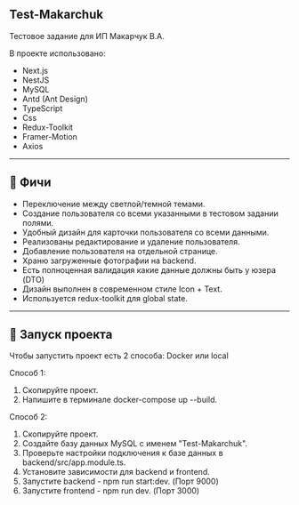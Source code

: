 ## Test-Makarchuk 

Тестовое задание для ИП Макарчук В.А.


В проекте использовано:

- Next.js
- NestJS
- MySQL
- Antd (Ant Design)
- TypeScript
- Css
- Redux-Toolkit
- Framer-Motion
- Axios

---

## 👾 Фичи

- Переключение между светлой/темной темами.
- Создание пользователя со всеми указанными в тестовом задании полями.
- Удобный дизайн для карточки пользователя со всеми данными.
- Реализованы редактирование и удаление пользователя.
- Добавление пользователя на отдельной странице.
- Храню загруженные фотографии на backend.
- Есть полноценная валидация какие данные должны быть у юзера (DTO)
- Дизайн выполнен в современном стиле Icon + Text.
- Используется redux-toolkit для global state.

---

## 🚦 Запуск проекта

Чтобы запустить проект есть 2 способа: Docker или local

Способ 1:
1. Скопируйте проект.
2. Напишите в терминале docker-compose up --build.

Способ 2:
1. Скопируйте проект.
2. Создайте базу данных MySQL с именем "Test-Makarchuk".
3. Проверьте настройки подключения к базе данных в backend/src/app.module.ts.
4. Установите зависимости для backend и frontend.
5. Запустите backend - npm run start:dev. (Порт 9000)
6. Запустите frontend - npm run dev. (Порт 3000)

